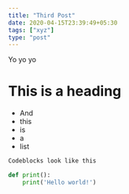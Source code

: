 ```yaml
---
title: "Third Post"
date: 2020-04-15T23:39:49+05:30
tags: ["xyz"]
type: "post"
---
```


Yo yo yo

# This is a heading

- And
- this
- is
- a
- list

```py
Codeblocks look like this

def print():
    print('Hello world!')

```
